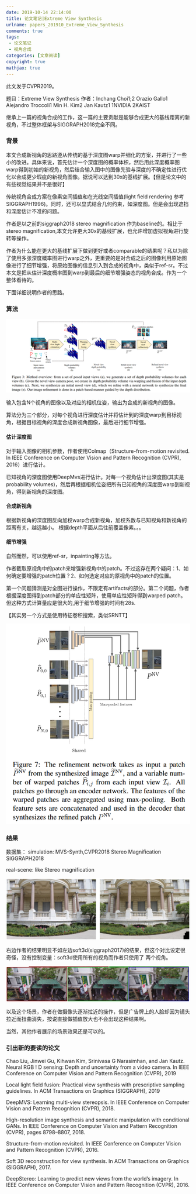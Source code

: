 ```yaml
---
date: 2019-10-14 22:14:00
title: 论文笔记|Extreme View Synthesis
urlname: papers_201910_Extreme_View_Synthesis
comments: true
tags:
 - 论文笔记
 - 视角合成
categories: [文章阅读]
copyright: true
mathjax: true
---
```


此文发于CVPR2019。

题目：Extreme View Synthesis
作者：Inchang Choi1;2 Orazio Gallo1 Alejandro Troccoli1 Min H. Kim2 Jan Kautz1
1NVIDIA 2KAIST

继承上一篇的视角合成的工作，这一篇的主要贡献是能够合成更大的基线距离的新视角，不过整体框架与SIGGRAPH2018完全不同。

<!--more-->



### 背景
本文合成新视角的思路遵从传统的基于深度图warp并细化的方案，并进行了一些小的改进。具体来说，首先估计一个深度图的概率体积，然后用此深度概率图warp得到初始的新视角，然后结合输入图中的图像先验与深度的不确定性进行优化以合成更少瑕疵的新视角图像。据说可以达到30x的基线扩展。【但是论文中的有些视觉结果并不是很好】

传统视角合成方案在像素空间插值和在光线空间插值(light field rendering 参考SIGGRAPH1996)。同时，还可以显式结合几何约束，如深度图。但是会出现遮挡和深度估计不准的问题。

作者是以之前的siggraph2018 stereo magnification 作为baseline的。相比于stereo magnification,本文允许更大30x的基线扩展，也允许增加虚拟视角进行旋转等操作。

作者为什么能在更大的基线扩展下做到更好或者comparable的结果呢？私以为除了使用多张深度概率图进行warp之外，更重要的是对合成之后的图像利用原始图像进行了细节增强，将原始图像的信息引入到合成的视角中，类似于ref-sr。不过本文是把从估计深度概率图到warp到最后的细节增强姿态的视角合成。作为一个整体看待的。

下面详细说明作者的思路。

### 算法

<div align = center>
<img src = ./paper_201910_Extreme_View_Synthesis/overview.png />
</div>

输入包含N个视角的图像以及对应的相机位姿，输出为合成的新视角的图像。

算法分为三个部分，对每个视角进行深度估计并将估计到的深度warp到目标视角，根据目标视角的深度合成新视角图像，最后进行细节增强。
#### 估计深度图
对于输入图像的相机参数，作者使用Colmap（Structure-from-motion revisited. In IEEE Conference on Computer Vision and Pattern Recognition (CVPR), 2016）进行估计。

已知视角的深度图使用DeepMvs进行估计。对每一个视角估计出深度图(其实是probability volumes)，然后再根据相机位姿把所有已知视角的深度图warp到新视角，得到新视角的深度图。

#### 合成新视角
根据新视角的深度图反向加权warp合成新视角，加权系数与已知视角和新视角的距离有关，越远越小。
根据depth平面从后往前覆盖像素。。。

#### 细节增强

自然而然，可以使用ref-sr，inpainting等方法。

作者截取原视角中的patch来增强新视角中的patch。不过这存在两个疑问：1、如何确定要增强的patch位置？2、如何选定对应的原视角中的patch的位置。

第一个问题猜测是对全图进行操作，不限定有artifacts的部分。第二个问题，作者根据深度图得到patch部分的单应性矩阵，使用单应性矩阵得到warped patch。但这种方式计算量应是很大的,用于细节增强的时间有28s.

【其实另一个方式是使用特征卷积搜索，类似SRNTT】

<div align = center>
<img src = ./paper_201910_Extreme_View_Synthesis/refinet.png />
</div>

### 结果

数据集： 
simulation:
MVS-Synth,CVPR2018
Stereo Magnification SIGGRAPH2018

real-scene: like Stereo magnification

<div align = center>
<img src = ./paper_201910_Extreme_View_Synthesis/withsoft3d.png />
</div>

右边作者的结果明显不如左边soft3d(siggraph2017)的结果，但这个对比设定很奇怪，没有控制变量：soft3d使用所有的视角而作者只使用了 两个视角。

<div align = center>
<img src = ./paper_201910_Extreme_View_Synthesis/result1.png />
</div>

以及这个场景，作者在做摄像头逐渐拉近的操作，但是广告牌上的人脸却因为镜头拉近而扭曲消失，按说直接做插值放大也不会出现这种结果啊。

当然，其他作者展示的场景效果还是可以的。

### 引出新的要读的论文

Chao Liu, Jinwei Gu, Kihwan Kim, Srinivasa G Narasimhan, and Jan Kautz. Neural RGB ! D sensing: Depth and uncertainty from a video camera. In IEEE Conference on Computer Vision and Pattern Recognition (CVPR), 2019

Local light field fusion: Practical view synthesis with prescriptive sampling guidelines. In ACM Transactions on Graphics (SIGGRAPH), 2019

DeepMVS: Learning multi-view stereopsis. In IEEE Conference on Computer Vision and Pattern Recognition (CVPR), 2018.

High-resolution image synthesis and semantic manipulation with conditional GANs. In IEEE Conference on Computer Vision and Pattern Recognition (CVPR), pages 8798–8807, 2018. 

Structure-from-motion revisited. In IEEE Conference on Computer Vision and Pattern Recognition (CVPR), 2016.

Soft 3D reconstruction for view synthesis. In ACM Transactions on Graphics (SIGGRAPH), 2017. 

DeepStereo: Learning to predict new views from the world’s imagery. In IEEE Conference on Computer Vision and Pattern Recognition (CVPR), 2016.


